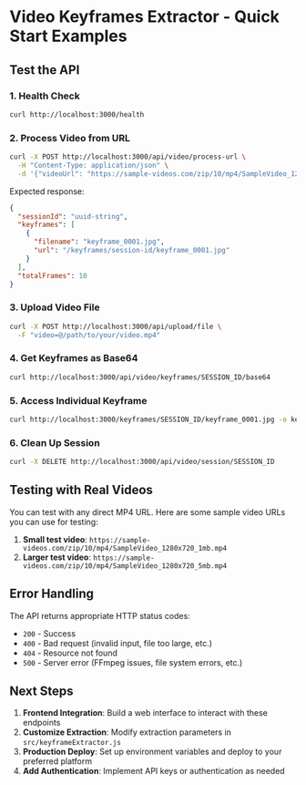 # Video Keyframes Extractor - Quick Start Examples

## Test the API

### 1. Health Check
```bash
curl http://localhost:3000/health
```

### 2. Process Video from URL
```bash
curl -X POST http://localhost:3000/api/video/process-url \
  -H "Content-Type: application/json" \
  -d '{"videoUrl": "https://sample-videos.com/zip/10/mp4/SampleVideo_1280x720_1mb.mp4"}'
```

Expected response:
```json
{
  "sessionId": "uuid-string",
  "keyframes": [
    {
      "filename": "keyframe_0001.jpg",
      "url": "/keyframes/session-id/keyframe_0001.jpg"
    }
  ],
  "totalFrames": 10
}
```

### 3. Upload Video File
```bash
curl -X POST http://localhost:3000/api/upload/file \
  -F "video=@/path/to/your/video.mp4"
```

### 4. Get Keyframes as Base64
```bash
curl http://localhost:3000/api/video/keyframes/SESSION_ID/base64
```

### 5. Access Individual Keyframe
```bash
curl http://localhost:3000/keyframes/SESSION_ID/keyframe_0001.jpg -o keyframe.jpg
```

### 6. Clean Up Session
```bash
curl -X DELETE http://localhost:3000/api/video/session/SESSION_ID
```

## Testing with Real Videos

You can test with any direct MP4 URL. Here are some sample video URLs you can use for testing:

1. **Small test video**: `https://sample-videos.com/zip/10/mp4/SampleVideo_1280x720_1mb.mp4`
2. **Larger test video**: `https://sample-videos.com/zip/10/mp4/SampleVideo_1280x720_5mb.mp4`

## Error Handling

The API returns appropriate HTTP status codes:
- `200` - Success
- `400` - Bad request (invalid input, file too large, etc.)
- `404` - Resource not found
- `500` - Server error (FFmpeg issues, file system errors, etc.)

## Next Steps

1. **Frontend Integration**: Build a web interface to interact with these endpoints
2. **Customize Extraction**: Modify extraction parameters in `src/keyframeExtractor.js`
3. **Production Deploy**: Set up environment variables and deploy to your preferred platform
4. **Add Authentication**: Implement API keys or authentication as needed
